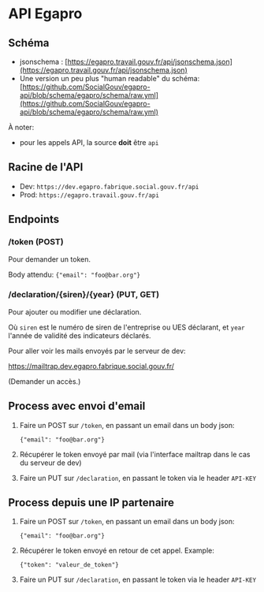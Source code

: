 # API Egapro

## Schéma

- jsonschema : [https://egapro.travail.gouv.fr/api/jsonschema.json](https://egapro.travail.gouv.fr/api/jsonschema.json)
- Une version un peu plus "human readable" du schéma: [https://github.com/SocialGouv/egapro-api/blob/schema/egapro/schema/raw.yml](https://github.com/SocialGouv/egapro-api/blob/schema/egapro/schema/raw.yml)

À noter:

- pour les appels API, la source **doit** être `api`

## Racine de l'API

- Dev: `https://dev.egapro.fabrique.social.gouv.fr/api`
- Prod: `https://egapro.travail.gouv.fr/api`

## Endpoints

### /token (POST)
Pour demander un token.

Body attendu: `{"email": "foo@bar.org"}`

### /declaration/{siren}/{year} (PUT, GET)
Pour ajouter ou modifier une déclaration.

Où `siren` est le numéro de siren de l'entreprise ou UES déclarant, et `year` l'année de validité des indicateurs déclarés.

Pour aller voir les mails envoyés par le serveur de dev:

https://mailtrap.dev.egapro.fabrique.social.gouv.fr/

(Demander un accès.)

## Process avec envoi d'email

1. Faire un POST sur `/token`, en passant un email dans un body json:

    `{"email": "foo@bar.org"}`

1. Récupérer le token envoyé par mail (via l'interface mailtrap dans le cas du serveur de dev)

1. Faire un PUT sur `/declaration`, en passant le token via le header `API-KEY`

## Process depuis une IP partenaire

1. Faire un POST sur `/token`, en passant un email dans un body json:

    `{"email": "foo@bar.org"}`

1. Récupérer le token envoyé en retour de cet appel. Example:

    `{"token": "valeur_de_token"}`

1. Faire un PUT sur `/declaration`, en passant le token via le header `API-KEY`
